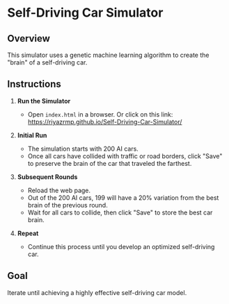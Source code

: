 
# Self-Driving Car Simulator

## Overview

This simulator uses a genetic machine learning algorithm to create the "brain" of a self-driving car.

## Instructions

1. **Run the Simulator**
   - Open `index.html` in a browser. Or click on this link: https://riyazrmp.github.io/Self-Driving-Car-Simulator/

2. **Initial Run**
   - The simulation starts with 200 AI cars.
   - Once all cars have collided with traffic or road borders, click "Save" to preserve the brain of the car that traveled the farthest.

3. **Subsequent Rounds**
   - Reload the web page.
   - Out of the 200 AI cars, 199 will have a 20% variation from the best brain of the previous round.
   - Wait for all cars to collide, then click "Save" to store the best car brain.

4. **Repeat**
   - Continue this process until you develop an optimized self-driving car.

## Goal

Iterate until achieving a highly effective self-driving car model.


